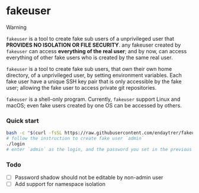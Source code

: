 # fakeuser

> [!Warning]
> `fakeuser` is a tool to create fake sub users of a unprivileged user that **PROVIDES NO ISOLATION OR FILE SECURITY**.
> any fakeuser created by `fakeuser` can access **everything of the real user**; and by now, can access everything of other fake users who is created by the same real user.

`fakeuser` is a tool to create fake sub users, that own their own home directory, of a unprivileged user, by setting environment variables.
Each fake user have a unique SSH key pair that is only accessible by the fake user; allowing the fake user to access private git repositories.

`fakeuser` is a shell-only program. Currently, `fakeuser` support Linux and macOS; even fake users created by one OS can be accessed by others.

### Quick start

```bash
bash -c "$(curl -fsSL https://raw.githubusercontent.com/endaytrer/fakeuser/main/fakeuser.sh)"
# follow the instruction to create fake user `admin`
./login
# enter `admin` as the login, and the password you set in the previous step
```

### Todo

- [ ] Password shadow should not be editable by non-admin user
- [ ] Add support for namespace isolation
